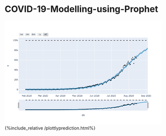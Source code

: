 # COVID-19-Modelling-using-Prophet
![Plottly Plot of Predictions](/plottlyscreenshot.png)
 {%include_relative /plottlyprediction.html%}

